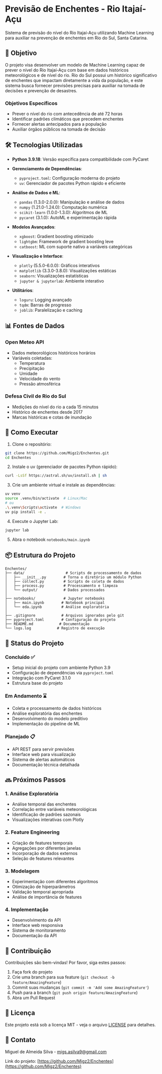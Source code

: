 # Previsão de Enchentes - Rio Itajaí-Açu

Sistema de previsão do nível do Rio Itajaí-Açu utilizando Machine Learning para auxiliar na prevenção de enchentes em Rio do Sul, Santa Catarina.

## 🎯 Objetivo

O projeto visa desenvolver um modelo de Machine Learning capaz de prever o nível do Rio Itajaí-Açu com base em dados históricos meteorológicos e de nível do rio. Rio do Sul possui um histórico significativo de enchentes que impactam diretamente a vida da população, e este sistema busca fornecer previsões precisas para auxiliar na tomada de decisões e prevenção de desastres.

### Objetivos Específicos
- Prever o nível do rio com antecedência de até 72 horas
- Identificar padrões climáticos que precedem enchentes
- Fornecer alertas antecipados para a população
- Auxiliar órgãos públicos na tomada de decisão

## 🛠️ Tecnologias Utilizadas

- **Python 3.9.18**: Versão específica para compatibilidade com PyCaret
- **Gerenciamento de Dependências**:
  - `pyproject.toml`: Configuração moderna do projeto
  - `uv`: Gerenciador de pacotes Python rápido e eficiente

- **Análise de Dados e ML**:
  - `pandas` (1.3.0-2.0.0): Manipulação e análise de dados
  - `numpy` (1.21.0-1.24.0): Computação numérica
  - `scikit-learn` (1.0.0-1.3.0): Algoritmos de ML
  - `pycaret` (3.1.0): AutoML e experimentação rápida

- **Modelos Avançados**:
  - `xgboost`: Gradient boosting otimizado
  - `lightgbm`: Framework de gradient boosting leve
  - `catboost`: ML com suporte nativo a variáveis categóricas

- **Visualização e Interface**:
  - `plotly` (5.5.0-6.0.0): Gráficos interativos
  - `matplotlib` (3.3.0-3.8.0): Visualizações estáticas
  - `seaborn`: Visualizações estatísticas
  - `jupyter & jupyterlab`: Ambiente interativo

- **Utilitários**:
  - `loguru`: Logging avançado
  - `tqdm`: Barras de progresso
  - `joblib`: Paralelização e caching

## 📊 Fontes de Dados

### Open Meteo API
- Dados meteorológicos históricos horários
- Variáveis coletadas:
  - Temperatura
  - Precipitação
  - Umidade
  - Velocidade do vento
  - Pressão atmosférica

### Defesa Civil de Rio do Sul
- Medições do nível do rio a cada 15 minutos
- Histórico de enchentes desde 2017
- Marcas históricas e cotas de inundação

## 🚀 Como Executar

1. Clone o repositório:
```bash
git clone https://github.com/Migz2/Enchentes.git
cd Enchentes
```

2. Instale o uv (gerenciador de pacotes Python rápido):
```bash
curl -LsSf https://astral.sh/uv/install.sh | sh
```

3. Crie um ambiente virtual e instale as dependências:
```bash
uv venv
source .venv/bin/activate  # Linux/Mac
# ou
.\.venv\Scripts\activate  # Windows
uv pip install -e .
```

4. Execute o Jupyter Lab:
```bash
jupyter lab
```

5. Abra o notebook `notebooks/main.ipynb`

## 📦 Estrutura do Projeto

```
Enchentes/
├── data/                   # Scripts de processamento de dados
│   ├── __init__.py        # Torna o diretório um módulo Python
│   ├── collect.py         # Scripts de coleta de dados
│   ├── process.py         # Processamento e limpeza
│   └── output/            # Dados processados
│
├── notebooks/             # Jupyter notebooks
│   ├── main.ipynb        # Notebook principal
│   └── eda.ipynb         # Análise exploratória
│
├── .gitignore            # Arquivos ignorados pelo git
├── pyproject.toml        # Configuração do projeto
├── README.md            # Documentação
└── logs.log            # Registro de execução
```

## 📝 Status do Projeto

### Concluído ✅
- Setup inicial do projeto com ambiente Python 3.9
- Configuração de dependências via `pyproject.toml`
- Integração com PyCaret 3.1.0
- Estrutura base do projeto

### Em Andamento ⌛️
- Coleta e processamento de dados históricos
- Análise exploratória das enchentes
- Desenvolvimento do modelo preditivo
- Implementação do pipeline de ML

### Planejado 📋
- API REST para servir previsões
- Interface web para visualização
- Sistema de alertas automáticos
- Documentação técnica detalhada

## 🔜 Próximos Passos

### 1. Análise Exploratória
- Análise temporal das enchentes
- Correlação entre variáveis meteorológicas
- Identificação de padrões sazonais
- Visualizações interativas com Plotly

### 2. Feature Engineering
- Criação de features temporais
- Agregações por diferentes janelas
- Incorporação de dados externos
- Seleção de features relevantes

### 3. Modelagem
- Experimentação com diferentes algoritmos
- Otimização de hiperparâmetros
- Validação temporal apropriada
- Análise de importância de features

### 4. Implementação
- Desenvolvimento da API
- Interface web responsiva
- Sistema de monitoramento
- Documentação da API

## 👥 Contribuição

Contribuições são bem-vindas! Por favor, siga estes passos:

1. Faça fork do projeto
2. Crie uma branch para sua feature (`git checkout -b feature/AmazingFeature`)
3. Commit suas mudanças (`git commit -m 'Add some AmazingFeature'`)
4. Push para a branch (`git push origin feature/AmazingFeature`)
5. Abra um Pull Request

## 📄 Licença

Este projeto está sob a licença MIT - veja o arquivo [LICENSE](LICENSE) para detalhes.

## 📧 Contato

Miguel de Almeida Silva - migs.asilva9@gmail.com

Link do projeto: [https://github.com/Migz2/Enchentes](https://github.com/Migz2/Enchentes)
